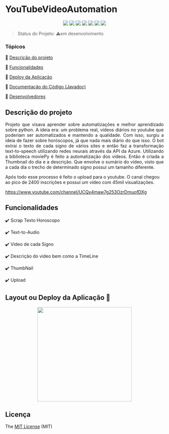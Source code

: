 # YouTubeVideoAutomation

<p align="center">

  <img src="http://img.shields.io/static/v1?label=License&message=MIT&color=green&style=for-the-badge"/>
  <img src="https://img.shields.io/badge/YouTube-FF0000?style=for-the-badge&logo=youtube&logoColor=white"/>
  <img src="https://img.shields.io/badge/Python-3776AB?style=for-the-badge&logo=python&logoColor=white"/>
  <img src="https://img.shields.io/badge/Microsoft_Azure-0089D6?style=for-the-badge&logo=microsoft-azure&logoColor=white"/>
  <img src="https://badgen.net/badge/ifmg/OuroBranco/green?icon=github"/>
   <img src="http://img.shields.io/static/v1?label=STATUS&message=EM%20DESENVOLVIMENTO&color=RED&style=for-the-badge"/>



   <img src="http://img.shields.io/static/v1?label=STATUS&message=EM%20DESENVOLVIMENTO&color=RED&style=for-the-badge"/>

</p>


> Status do Projeto: :warning:em desenvolvimento

### Tópicos 

:small_blue_diamond: [Descrição do projeto](#descrição-do-projeto)

:small_blue_diamond: [Funcionalidades](#funcionalidades)

:small_blue_diamond: [Deploy da Aplicação](#deploy-da-aplicação-dash)

:small_blue_diamond: [Documentação do Código (Javadoc)](#documentação-do-código-(javadoc))

:small_blue_diamond: [Desenvolvedores](#desenvolvedores)




## Descrição do projeto 

<p align="justify">
Projeto que visava aprender sobre automatizações e melhor aprendizado sobre python. A ideia era: um problema real, vídeos diários no youtube que poderiam ser automatizados e mantendo a qualidade. Com isso, surgiu a ideia de fazer sobre horóscopos, já que nada mais diário do que isso. O bot extrai o texto de cada signo de vários sites e então faz a transformação text-to-speech utilizando redes neurais através da API da Azure. Utilizando a biblioteca moviePy é feito a automatização dos vídeos. Então é criada a Thumbnail do dia e a descrição. Que envolve o sumário do vídeo, visto que a cada dia o trecho de determinado signo possui um tamanho diferente.

Após todo esse processo é feito o upload para o youtube. O canal chegou ao pico de 2400 inscrições e possui um vídeo com 45mil visualizações.

https://www.youtube.com/channel/UCQx4maw7g253OzrDmuofDXg



</p>




## Funcionalidades

:heavy_check_mark: Scrap Texto Horoscopo 

:heavy_check_mark: Text-to-Audio

:heavy_check_mark: Video de cada Signo

:heavy_check_mark: Descrição do video bem como a TimeLine

:heavy_check_mark: ThumbNail 

:heavy_check_mark: Upload

## Layout ou Deploy da Aplicação :dash:


<div align="center">
<img src="![image](https://github.com/joaocolem/YouTubeVideoAutomation/assets/105292741/3253c6df-040c-43d8-9d84-248ab756333b)" width="300px" />
</div>




## Licença 

The [MIT License]() (MIT)

